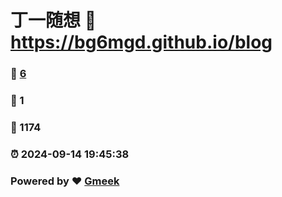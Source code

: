 # 丁一随想 :link: https://bg6mgd.github.io/blog 
### :page_facing_up: [6](https://bg6mgd.github.io/blog/tag.html) 
### :speech_balloon: 1 
### :hibiscus: 1174 
### :alarm_clock: 2024-09-14 19:45:38 
### Powered by :heart: [Gmeek](https://github.com/Meekdai/Gmeek)
